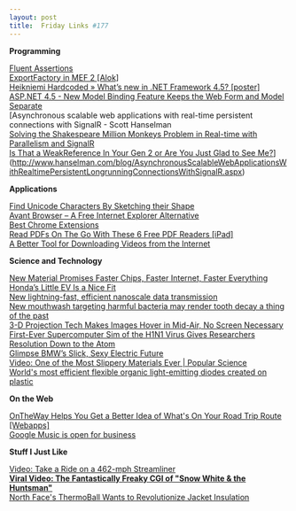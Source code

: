 ```yaml
---
layout: post
title:  Friday Links #177
---
```

**Programming**

[Fluent Assertions](http://fluentassertions.codeplex.com/documentation)   
[ExportFactory in MEF 2 [Alok]](http://blogs.msdn.com/b/bclteam/archive/2011/11/17/exportfactory-amp-lt-t-amp-gt-in-mef-2-alok.aspx)   
[Heikniemi Hardcoded » What’s new in .NET Framework 4.5? [poster]](http://www.heikniemi.net/hardcoded/2011/10/whats-new-in-net-framework-4-5-poster/)   
[ASP.NET 4.5 - New Model Binding Feature Keeps the Web Form and Model Separate](http://www.dotnetcurry.com/ShowArticle.aspx?ID=772)   
[Asynchronous scalable web applications with real-time persistent connections with SignalR - Scott Hanselman   
[Solving the Shakespeare Million Monkeys Problem in Real-time with Parallelism and SignalR](http://feedproxy.google.com/~r/ScottHanselman/~3/UaQClG14fpQ/SolvingTheShakespeareMillionMonkeysProblemInRealtimeWithParallelismAndSignalR.aspx)   
[Is That a WeakReference In Your Gen 2 or Are You Just Glad to See Me?](http://www.wintellect.com/CS/blogs/jrobbins/archive/2011/10/29/is-that-a-weakreference-in-your-gen-2-or-are-you-just-glad-to-see-me.aspx)](http://www.hanselman.com/blog/AsynchronousScalableWebApplicationsWithRealtimePersistentLongrunningConnectionsWithSignalR.aspx)

**Applications**

[Find Unicode Characters By Sketching their Shape](http://www.labnol.org/internet/find-unicode-characters/20414/)   
[Avant Browser – A Free Internet Explorer Alternative](http://feedproxy.google.com/~r/Makeuseof/~3/YjEfvuZJAcs/)   
[Best Chrome Extensions](http://www.makeuseof.com/pages/best-chrome-extensions)   
[Read PDFs On The Go With These 6 Free PDF Readers [iPad]](http://feedproxy.google.com/~r/Makeuseof/~3/OmuR_Eyrkgc/)   
[A Better Tool for Downloading Videos from the Internet](http://www.labnol.org/software/download-videos-from-internet/20411/)

**Science and Technology**

[New Material Promises Faster Chips, Faster Internet, Faster Everything](http://www.popsci.com/science/article/2011-11/new-material-promises-faster-chips-faster-internet-faster-everything)   
[Honda’s Little EV Is a Nice Fit](http://www.wired.com/autopia/2011/11/honda-fit-ev/)   
[New lightning-fast, efficient nanoscale data transmission](http://feeds.sciencedaily.com/~r/sciencedaily/~3/OaHQ3rac9IE/111115133030.htm)   
[New mouthwash targeting harmful bacteria may render tooth decay a thing of the past](http://www.sciencedaily.com/releases/2011/11/111116045657.htm)   
[3-D Projection Tech Makes Images Hover in Mid-Air, No Screen Necessary](http://www.popsci.com/technology/article/2011-11/3-d-projection-tech-makes-images-hover-mid-air-no-screen-necessary)   
[First-Ever Supercomputer Sim of the H1N1 Virus Gives Researchers Resolution Down to the Atom](http://www.popsci.com/science/article/2011-11/first-ever-supercomputer-sim-h1n1-virus-gives-researchers-resolution-down-atom)   
[Glimpse BMW’s Slick, Sexy Electric Future](http://www.wired.com/autopia/2011/11/bmw-i-drive-electric-vehicles/)   
[Video: One of the Most Slippery Materials Ever | Popular Science](http://www.popsci.com/science/article/2011-11/new-slippery-material-may-finally-liberate-last-drop-ketchup)   
[World's most efficient flexible organic light-emitting diodes created on plastic](http://feeds.sciencedaily.com/~r/sciencedaily/~3/Etdk-NJMoBY/111031121229.htm)

**On the Web**

[OnTheWay Helps You Get a Better Idea of What's On Your Road Trip Route [Webapps]](http://feeds.gawker.com/~r/lifehacker/full/~3/BjSsFm-v64s/ontheway-helps-you-get-a-better-idea-of-whats-on-your-road-trip-route)   
[Google Music is open for business](http://feedproxy.google.com/~r/blogspot/MKuf/~3/-8fE75CFdD4/google-music-is-open-for-business.html)

**Stuff I Just Like**

[Video: Take a Ride on a 462-mph Streamliner](http://www.wired.com/autopia/2011/11/george-poteet-462-mph/)   
[**Viral Video: The Fantastically Freaky CGI of "Snow White & the Huntsman"**](http://allthingsd.com/20111114/viral-video-the-fantastically-freaky-cgi-of-snow-white-the-huntsman/)   
[North Face's ThermoBall Wants to Revolutionize Jacket Insulation](http://www.popsci.com/technology/article/2011-11/north-faces-thermoball-jackets-promise-goldilocks-winter-warmth)
